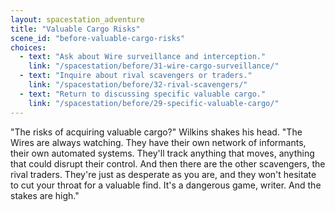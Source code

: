 ```yaml
---
layout: spacestation_adventure
title: "Valuable Cargo Risks"
scene_id: "before-valuable-cargo-risks"
choices:
  - text: "Ask about Wire surveillance and interception."
    link: "/spacestation/before/31-wire-cargo-surveillance/"
  - text: "Inquire about rival scavengers or traders."
    link: "/spacestation/before/32-rival-scavengers/"
  - text: "Return to discussing specific valuable cargo."
    link: "/spacestation/before/29-specific-valuable-cargo/"
---
```


"The risks of acquiring valuable cargo?" Wilkins shakes his head. "The Wires are always watching. They have their own network of informants, their own automated systems. They'll track anything that moves, anything that could disrupt their control. And then there are the other scavengers, the rival traders. They're just as desperate as you are, and they won't hesitate to cut your throat for a valuable find. It's a dangerous game, writer. And the stakes are high."
